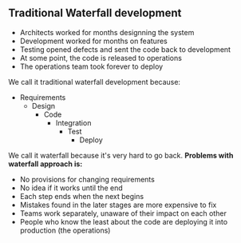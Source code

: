 ## Traditional Waterfall development
- Architects worked for months designning the system
- Development worked for months on features
- Testing opened defects and sent the code back to development
- At some point, the code is released to operations
- The operations team took forever to deploy

We call it traditional waterfall development because:
- Requirements
	- Design
		- Code
			- Integration
				- Test
					- Deploy

We call it waterfall because it's very hard to go back. **Problems with waterfall approach is:**
- No provisions for changing requirements
- No idea if it works until the end
- Each step ends when the next begins
- Mistakes found in the later stages are more expensive to fix
- Teams work separately, unaware of their impact on each other
- People who know the least about the code are deploying it into production (the operations)